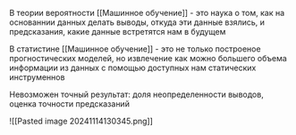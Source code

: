В теории вероятности [[Машинное обучение]] - это наука о том, как на основаннии данных делать выводы, откуда эти данные взялись, и предсказания, какие данные встретятся нам в будущем

В статистине [[Машинное обучение]] - это не только построеное прогностических моделей, но извлечение как можно большего объема информации из данных с помощью доступных нам статических инструменнов

Невозможен точный результат: доля неопределенности выводов, оценка точности
предсказаний

![[Pasted image 20241114130345.png]]